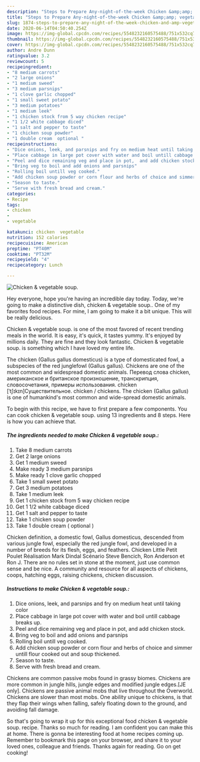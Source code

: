 ```yaml
---
description: "Steps to Prepare Any-night-of-the-week Chicken &amp;amp; vegetable soup."
title: "Steps to Prepare Any-night-of-the-week Chicken &amp;amp; vegetable soup."
slug: 1874-steps-to-prepare-any-night-of-the-week-chicken-and-amp-vegetable-soup
date: 2020-06-14T04:50:40.254Z
image: https://img-global.cpcdn.com/recipes/5548232160575488/751x532cq70/chicken-vegetable-soup-recipe-main-photo.jpg
thumbnail: https://img-global.cpcdn.com/recipes/5548232160575488/751x532cq70/chicken-vegetable-soup-recipe-main-photo.jpg
cover: https://img-global.cpcdn.com/recipes/5548232160575488/751x532cq70/chicken-vegetable-soup-recipe-main-photo.jpg
author: Andre Dunn
ratingvalue: 3.2
reviewcount: 5
recipeingredient:
- "8 medium carrots"
- "2 large onions"
- "1 medium sweed"
- "3 medium parsnips"
- "1 clove garlic chopped"
- "1 small sweet potato"
- "3 medium potatoes"
- "1 medium leek"
- "1 chicken stock from 5 way chicken recipe"
- "1 1/2 white cabbage diced"
- "1 salt and pepper to taste"
- "1 chicken soup powder"
- "1 double cream  optional "
recipeinstructions:
- "Dice onions, leek, and parsnips and fry on medium heat until taking color"
- "Place cabbage in large pot cover with water and boil untill cabbage breaks up."
- "Peel and dice remaining veg and place in pot,  and add chicken stock."
- "Bring veg to boil and add onions and parsnips"
- "Rolling boil untill veg cooked."
- "Add chicken soup powder or corn flour and herbs of choice and simmer untill flour cooked out and soup thickened."
- "Season to taste."
- "Serve with fresh bread and cream."
categories:
- Recipe
tags:
- chicken
- 
- vegetable

katakunci: chicken  vegetable 
nutrition: 152 calories
recipecuisine: American
preptime: "PT40M"
cooktime: "PT32M"
recipeyield: "4"
recipecategory: Lunch

---
```



![Chicken &amp; vegetable soup.](https://img-global.cpcdn.com/recipes/5548232160575488/751x532cq70/chicken-vegetable-soup-recipe-main-photo.jpg)

Hey everyone, hope you're having an incredible day today. Today, we're going to make a distinctive dish, chicken &amp; vegetable soup.. One of my favorites food recipes. For mine, I am going to make it a bit unique. This will be really delicious.

Chicken &amp; vegetable soup. is one of the most favored of recent trending meals in the world. It is easy, it's quick, it tastes yummy. It's enjoyed by millions daily. They are fine and they look fantastic. Chicken &amp; vegetable soup. is something which I have loved my entire life.

The chicken (Gallus gallus domesticus) is a type of domesticated fowl, a subspecies of the red junglefowl (Gallus gallus). Chickens are one of the most common and widespread domestic animals. Перевод слова chicken, американское и британское произношение, транскрипция, словосочетания, примеры использования. chicken [ˈtʃɪkɪn]Существительное. chicken / chickens. The chicken (Gallus gallus) is one of humankind&#39;s most common and wide-spread domestic animals.


To begin with this recipe, we have to first prepare a few components. You can cook chicken &amp; vegetable soup. using 13 ingredients and 8 steps. Here is how you can achieve that.

<!--inarticleads1-->

##### The ingredients needed to make Chicken &amp; vegetable soup.:

1. Take 8 medium carrots
1. Get 2 large onions
1. Get 1 medium sweed
1. Make ready 3 medium parsnips
1. Make ready 1 clove garlic chopped
1. Take 1 small sweet potato
1. Get 3 medium potatoes
1. Take 1 medium leek
1. Get 1 chicken stock from 5 way chicken recipe
1. Get 1 1/2 white cabbage diced
1. Get 1 salt and pepper to taste
1. Take 1 chicken soup powder
1. Take 1 double cream ( optional )


Chicken definition, a domestic fowl, Gallus domesticus, descended from various jungle fowl, especially the red jungle fowl, and developed in a number of breeds for its flesh, eggs, and feathers. Chicken Little Petit Poulet Réalisation Mark Dindal Scénario Steve Bencich, Ron Anderson et Ron J. There are no rules set in stone at the moment, just use common sense and be nice. A community and resource for all aspects of chickens, coops, hatching eggs, raising chickens, chicken discussion. 

<!--inarticleads2-->

##### Instructions to make Chicken &amp; vegetable soup.:

1. Dice onions, leek, and parsnips and fry on medium heat until taking color
1. Place cabbage in large pot cover with water and boil untill cabbage breaks up.
1. Peel and dice remaining veg and place in pot,  and add chicken stock.
1. Bring veg to boil and add onions and parsnips
1. Rolling boil untill veg cooked.
1. Add chicken soup powder or corn flour and herbs of choice and simmer untill flour cooked out and soup thickened.
1. Season to taste.
1. Serve with fresh bread and cream.


Chickens are common passive mobs found in grassy biomes. Chickens are more common in jungle hills, jungle edges and modified jungle edges.‌[JE only]. Chickens are passive animal mobs that live throughout the Overworld. Chickens are slower than most mobs. One ability unique to chickens, is that they flap their wings when falling, safely floating down to the ground, and avoiding fall damage. 

So that's going to wrap it up for this exceptional food chicken &amp; vegetable soup. recipe. Thanks so much for reading. I am confident you can make this at home. There is gonna be interesting food at home recipes coming up. Remember to bookmark this page on your browser, and share it to your loved ones, colleague and friends. Thanks again for reading. Go on get cooking!
